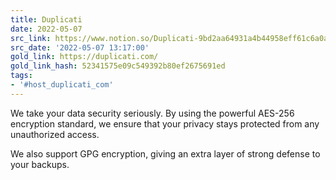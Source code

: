 ```yaml
---
title: Duplicati
date: 2022-05-07
src_link: https://www.notion.so/Duplicati-9bd2aa64931a4b44958eff61c6a0a8e2
src_date: '2022-05-07 13:17:00'
gold_link: https://duplicati.com/
gold_link_hash: 52341575e09c549392b80ef2675691ed
tags:
- '#host_duplicati_com'
---
```


We take your data security seriously. By using the powerful AES-256 encryption standard, we ensure that your privacy stays protected from any unauthorized access.    
  
We also support GPG encryption, giving an extra layer of strong defense to your backups.